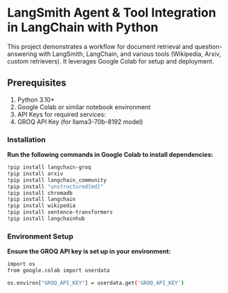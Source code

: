 # LangSmith Agent & Tool Integration in LangChain with Python
This project demonstrates a workflow for document retrieval and question-answering with LangSmith, LangChain, and various tools (Wikipedia, Arxiv, custom retrievers). It leverages Google Colab for setup and deployment.

## Prerequisites
1. Python 3.10+
2. Google Colab or similar notebook environment
3. API Keys for required services:
4. GROQ API Key (for llama3-70b-8192 model)
### Installation
**Run the following commands in Google Colab to install dependencies:**
```bash
!pip install langchain-groq
!pip install arxiv
!pip install langchain_community
!pip install "unstructured[md]"
!pip install chromadb
!pip install langchain
!pip install wikipedia
!pip install sentence-transformers
!pip install langchainhub
```

### Environment Setup
**Ensure the GROQ API key is set up in your environment:**
```bash
import os
from google.colab import userdata

os.environ["GROQ_API_KEY"] = userdata.get('GROQ_API_KEY')
```
